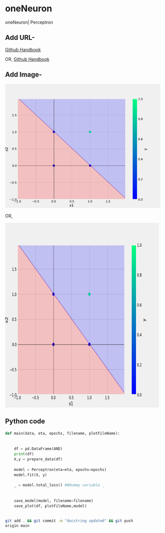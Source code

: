 # oneNeuron
oneNeuron| Perceptron


## Add URL-
[Github Handbook](https://guides.github.com/introduction/git-handbook/)

OR,
<a href="https://guides.github.com/introduction/git-handbook/">Github Handbook</a>

## Add Image-
![Sample Image](plots/and.png)

OR,

<img src="plots/and.png" alt="Sample Image" width="500" height="600">

## Python code

``` python
def main(data, eta, epochs, filename, plotFileName):
  

    df = pd.DataFrame(AND)
    print(df)
    X,y = prepare_data(df)

    model = Perceptron(eta=eta, epochs=epochs)
    model.fit(X, y)

    _ = model.total_loss() ##Dummy variable _


    save_model(model, filename=filename)
    save_plot(df, plotFileName,model)
```

``` bash

git add . && git commit -m "docstring updated" && git push 
origin main

```